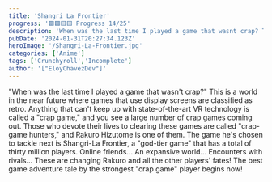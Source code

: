 ```yaml
---
title: 'Shangri La Frontier'
progress: '🟩🟩🟨🟨 Progress 14/25'
description: 'When was the last time I played a game that wasnt crap? This is a world in the near future where games that use display screens are classified as retro.'
pubDate: '2024-01-31T20:27:34.123Z'
heroImage: '/Shangri-La-Frontier.jpg'
categories: ['Anime']
tags: ['Crunchyroll','Incomplete']
author: '["EloyChavezDev"]'
---
```

"When was the last time I played a game that wasn't crap?" This is a world in the near future where games that use display screens are classified as retro. Anything that can't keep up with state-of-the-art VR technology is called a "crap game," and you see a large number of crap games coming out. Those who devote their lives to clearing these games are called "crap-game hunters," and Rakuro Hizutome is one of them. The game he's chosen to tackle next is Shangri-La Frontier, a "god-tier game" that has a total of thirty million players. Online friends... An expansive world... Encounters with rivals... These are changing Rakuro and all the other players' fates! The best game adventure tale by the strongest "crap game" player begins now!